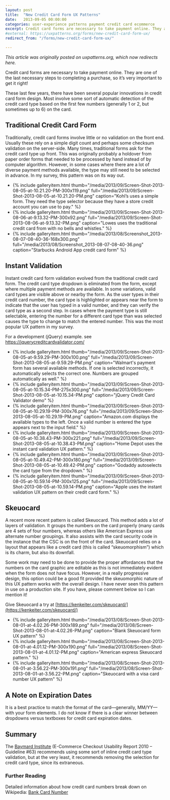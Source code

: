 ```yaml
---
layout: post
title:  "New Credit Card Form UX Patterns"
date:   2013-09-05 00:00:00
categories: user-experience patterns payment credit card ecommerce
excerpt: Credit card forms are necessary to take payment online. They are one of the last necessary steps to completing a purchase, so it’s very important to get it right! These last few years, there have been several popular innovations in credit card form design.
#external: https://uxpatterns.org/forms/new-credit-card-form-ux/
redirect_from: "/forms/new-credit-card-form-ux/"

---
```


_This article was originally posted on uxpatterns.org, which now redirects here._
<!--
This article was originally posted on uxpatterns.org. [Original Article Link](https://uxpatterns.org/forms/new-credit-card-form-ux/)-->

Credit card forms are necessary to take payment online. They are one of the last necessary steps to completing a purchase, so it’s very important to get it right!

These last few years, there have been several popular innovations in credit card form design. Most involve some sort of automatic detection of the credit card type based on the first few numbers (generally 1 or 2, but sometimes up to 6) on the card.

## Traditional Credit Card Form

Traditionally, credit card forms involve little or no validation on the front end. Usually these rely on a simple digit count and perhaps some checksum validation on the server-side. Many times, traditional forms ask for the credit card type up front. This was originally probably a holdover from paper order forms that needed to be processed by hand instead of by computer algorithm. However, in some cases where there are a lot of diverse payment methods available, the type may still need to be selected in advance. In my survey, this pattern was on its way out.

<ul class="gallery">
  <li>{% include galleryitem.html thumb="/media/2013/09/Screen-Shot-2013-08-05-at-10.21.20-PM-300x119.png" full="/media/2013/09/Screen-Shot-2013-08-05-at-10.21.20-PM.png" caption="Kohl’s uses a simple form. They need the type selector because they have a store credit account you can use to pay." %}</li>
  <li>{% include galleryitem.html thumb="/media/2013/09/Screen-Shot-2013-08-06-at-9.13.32-PM-300x92.png" full="/media/2013/09/Screen-Shot-2013-08-06-at-9.13.32-PM.png" caption="Lowes uses the traditional credit card from with no bells and whistles." %}</li>
  <li>{% include galleryitem.html thumb="/media/2013/08/Screenshot_2013-08-07-08-40-36-168x300.png" full="/media/2013/08/Screenshot_2013-08-07-08-40-36.png" caption="Starbucks Android App credit card form" %}</li>
</ul>

## Instant Validation

Instant credit card form validation evolved from the traditional credit card form. The credit card type dropdown is eliminated from the form, except where multiple payment methods are available. In some variations, valid card types are visible above or nearby the form. As the user types in their credit card number, the card type is highlighted or appears near the form to indicate that the user has typed in a valid number, and they can verify the card type as a second step. In cases where the payment type is still selectable, entering the number for a different card type than was selected causes the type to change to match the entered number. This was the most popular UX pattern in my survey.

For a development (jQuery) example. see https://jquerycreditcardvalidator.com/

<ul class="gallery">
  <li>{% include galleryitem.html thumb="/media/2013/09/Screen-Shot-2013-08-05-at-9.59.29-PM-300x100.png" full="/media/2013/09/Screen-Shot-2013-08-05-at-9.59.29-PM.png" caption="Walmart's payment form has several available methods. If one is selected incorrectly, it automatically selects the correct one. Numbers are grouped automatically as well." %}</li>
  <li>{% include galleryitem.html thumb="/media/2013/09/Screen-Shot-2013-08-05-at-10.15.34-PM-275x300.png" full="/media/2013/09/Screen-Shot-2013-08-05-at-10.15.34-PM.png" caption="jQuery Credit Card Validator demo" %}</li>
  <li>{% include galleryitem.html thumb="/media/2013/09/Screen-Shot-2013-08-05-at-10.29.19-PM-300x76.png" full="/media/2013/09/Screen-Shot-2013-08-05-at-10.29.19-PM.png" caption="Amazon.com displays the available types to the left. Once a valid number is entered the type appears next to the input field." %}</li>
  <li>{% include galleryitem.html thumb="/media/2013/09/Screen-Shot-2013-08-05-at-10.38.43-PM-300x221.png" full="/media/2013/09/Screen-Shot-2013-08-05-at-10.38.43-PM.png" caption="Home Depot uses the instant card validation UX pattern." %}</li>
  <li>{% include galleryitem.html thumb="/media/2013/09/Screen-Shot-2013-08-05-at-10.49.42-PM-300x180.png" full="/media/2013/09/Screen-Shot-2013-08-05-at-10.49.42-PM.png" caption="Godaddy autoselects the card type from the dropdown." %}</li>
  <li>{% include galleryitem.html thumb="/media/2013/09/Screen-Shot-2013-08-05-at-10.59.14-PM-300x125.png" full="/media/2013/09/Screen-Shot-2013-08-05-at-10.59.14-PM.png" caption="Apple uses the instant validation UX pattern on their credit card form." %}</li>
</ul>

## Skeuocard

A recent more recent pattern is called Skeuocard. This method adds a lot of layers of validation. It groups the numbers on the card properly (many cards are 4 sets of four numbers, whereas others like American Express use alternate number groupings. It also assists with the card security code in the instance that the CSC is on the front of the card. Skeuocard relies on a layout that appears like a credit card (this is called “skeuomorphism”) which is its charm, but also its downfall.

Some work may need to be done to provide the proper affordances that the numbers on the card graphic are editable as this is not immediately evident when the form does not have focus. However, in a really progressive design, this option could be a good fit provided the skeuomorphic nature of this UX pattern works with the overall design. I have never seen this pattern in use on a production site. If you have, please comment below so I can mention it!

Give Skeuocard a try at [https://kenkeiter.com/skeuocard/](https://kenkeiter.com/skeuocard/)

<ul class="gallery">
  <li>{% include galleryitem.html thumb="/media/2013/08/Screen-Shot-2013-08-01-at-4.02.26-PM-300x189.png" full="/media/2013/08/Screen-Shot-2013-08-01-at-4.02.26-PM.png" caption="Blank Skeuocard form UX pattern" %}</li>
  <li>{% include galleryitem.html thumb="/media/2013/08/Screen-Shot-2013-08-01-at-4.01.12-PM-300x190.png" full="/media/2013/08/Screen-Shot-2013-08-01-at-4.01.12-PM.png" caption="American express Skeuocard pattern." %}</li>
  <li>{% include galleryitem.html thumb="/media/2013/08/Screen-Shot-2013-08-01-at-3.56.22-PM-300x191.png" full="/media/2013/08/Screen-Shot-2013-08-01-at-3.56.22-PM.png" caption="Skeuocard with a visa card number UX pattern" %}</li>
</ul>

## A Note on Expiration Dates

It is a best practice to match the format of the card—generally, MM/YY—with your form elements. I do not know if there is a clear winner between dropdowns versus textboxes for credit card expiration dates.

## Summary

The [Baymard Institute](https://baymard.com/) (E-Commerce Checkout Usability Report 2010 – Guideline #63) recommends using some sort of inline credit card type validation, but at the very least, it recommends removing the selection for credit card type, since its extraneous.

### Further Reading

Detailed information about how credit card numbers break down on Wikipedia: [Bank Card Number](https://en.wikipedia.org/wiki/Bank_card_number)
